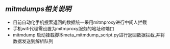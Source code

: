 ***mitmdumps相关说明***
--
  - 目前自动化手机搜索返回的数据统一采用mitmproxy进行中间人拦截
  - 手机wifi代理需设置为mitmproxy服务的地址和端口
  - mitmdump 启动挂载脚本meta_mitmdump_script.py进行返回数据拦截,并将数据发送到解析队列
  
  